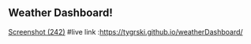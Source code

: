 ## Weather Dashboard!
[Screenshot (242)](https://user-images.githubusercontent.com/77369211/133948183-e9b995f4-6c71-4de2-bcb0-8778980a5e23.png)
#live link :https://tygrski.github.io/weatherDashboard/
